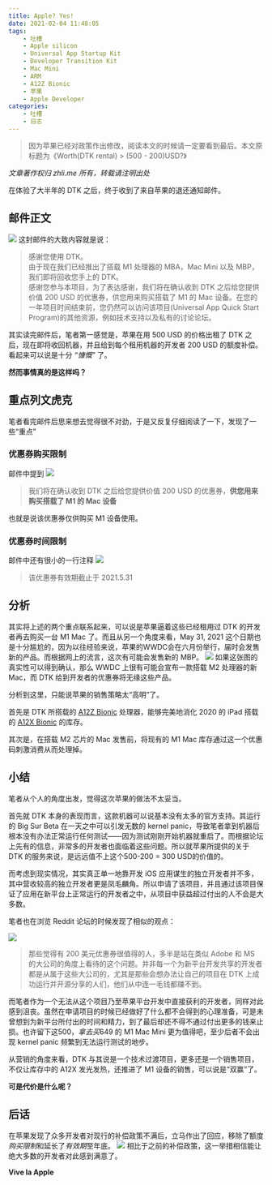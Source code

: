```yaml
---
title: Apple? Yes!
date: 2021-02-04 11:48:05
tags:
	- 吐槽
	- Apple silicon
	- Universal App Startup Kit
	- Developer Transition Kit
	- Mac Mini
	- ARM
	- A12Z Bionic
	- 苹果
	- Apple Developer
categories:
	- 吐槽
	- 日志
---
```


> 因为苹果已经对政策作出修改，阅读本文的时候请一定要看到最后。本文原标题为《Worth(DTK rental) > (500 - 200)USD?》

<!-- more -->

_文章著作权归 zhli.me 所有，转载请注明出处_

在体验了大半年的 DTK 之后，终于收到了来自苹果的退还通知邮件。

## 邮件正文

![](https://cdn.jsdelivr.net/gh/gitosun/yedetuku/img/20210204135922.png)
这封邮件的大致内容就是说：

> 感谢您使用 DTK。\
> 由于现在我们已经推出了搭载 M1 处理器的 MBA，Mac Mini 以及 MBP，我们即将回收您手上的 DTK。\
> 感谢您参与本项目，为了表达感谢，我们将在确认收到 DTK 之后给您提供价值 200 USD 的优惠券，供您用来购买搭载了 M1 的 Mac 设备。在您的一年项目时间结束前，您仍然可以访问该项目(Universal App Quick Start Program)的其他资源，例如技术支持以及私有的讨论论坛。

其实读完邮件后，笔者第一感觉是，苹果在用 500 <span id="inline-green">USD</span> 的价格出租了 DTK 之后，现在即将收回机器，并且给到每个租用机器的开发者 200 <span id="inline-green">USD</span> 的额度补偿。看起来可以说是十分 _“慷慨”_ 了。

**然而事情真的是这样吗？**

## 重点<span id="spoiler">列文虎克</span>

笔者看完邮件后思来想去觉得很不对劲，于是又反复仔细阅读了一下，发现了一些<span id="inline-red">“重点”</span>

### 优惠券购买限制

邮件中提到
![](https://cdn.jsdelivr.net/gh/gitosun/yedetuku/img/20210204135924.png)

> 我们将在确认收到 DTK 之后给您提供价值 200 USD 的优惠券，**供您用来购买搭载了 M1 的 Mac 设备**

也就是说该优惠券仅供购买 M1 设备使用。

### 优惠券时间限制

邮件中还有很小的一行注释
![](https://cdn.jsdelivr.net/gh/gitosun/yedetuku/img/20210204135923.png)

> 该优惠券有效期截止于 2021.5.31

## 分析

其实将上述的两个重点联系起来，可以说是苹果逼着这些已经租用过 DTK 的开发者再去购买一台 M1 Mac 了。而且从另一个角度来看，<span id="inline-blue">May 31, 2021</span> 这个日期也是十分尴尬的，因为以往经验来说，苹果的<span id="inline-purple">WWDC</span>会在六月份举行，届时会发售新的产品。而根据网上的流言，这次有可能会发售新的 MBP。
![](https://cdn.jsdelivr.net/gh/gitosun/yedetuku/img/20210204143140.jpg)
如果这张图的真实性可以得到确认，那么 WWDC 上很有可能会宣布一款搭载 M2 处理器的新 Mac，而 DTK 给到开发者的优惠券将无缘这些产品。

分析到这里，只能说苹果的销售策略太“高明”了。

首先是 DTK 所搭载的 [A12Z Bionic](https://zh.wikipedia.org/wiki/Apple_A12Z) 处理器，能够完美地消化 2020 的 iPad 搭载的 [A12X Bionic](https://zh.wikipedia.org/wiki/Apple_A12X_Bionic) 的库存。

其次是，在搭载 M2 芯片的 Mac 发售前，将现有的 M1 Mac 库存通过这一个优惠码刺激消费从而处理掉。

## 小结

笔者从个人的角度出发，觉得这次苹果的做法不太妥当。

首先就 DTK 本身的表现而言，这款机器可以说基本没有太多的官方支持。其运行的 Big Sur Beta 在一天之中可以引发无数的 kernel panic，导致笔者拿到机器后根本没有办法正常运行任何测试——因为测试刚刚开始机器就重启了。而根据论坛上先有的信息，非常多的开发者也面临着这些问题。所以就苹果所提供的关于 DTK 的服务来说，是远远值不上这个<span id="inline-green">500-200 = 300 USD</span>的价值的。

而考虑到现实情况，其实真正单一地靠开发 iOS 应用谋生的独立开发者并不多，其中营收较高的独立开发者更是凤毛麟角。所以申请了该项目，并且通过该项目保证了应用在新平台上正常运行的开发者之中，从项目中获益超过付出的人不会是大多数。

笔者也在浏览 Reddit 论坛的时候发现了相似的观点：

![](https://cdn.jsdelivr.net/gh/gitosun/yedetuku/img/20210204135921.png)

> 那些觉得有 200 美元优惠券很值得的人，多半是站在类似 Adobe 和 MS 的大公司的角度上看待的这个问题。并非每一个为新平台开发共享的开发者都是从属于这些大公司的，尤其是那些会想办法让自己的项目在 DTK 上成功运行并开源分享的人们，他们从中连一毛钱都赚不到。

而笔者作为一个无法从这个项目乃至苹果平台开发中直接获利的开发者，同样对此感到沮丧。虽然在申请项目的时候已经做好了什么都不会得到的心理准备，可是未曾想到为新平台所付出的时间和精力，到了最后却还不得不通过付出更多的钱来止损。也许留下这$500，拿去买$649 的 M1 Mac Mini 更为值得吧，至少后者不会出现 kernel panic 频繁到无法运行测试的地步。

从营销的角度来看，DTK 与其说是一个技术过渡项目，更多还是一个销售项目，不仅让库存中的 A12X 发光发热，还推进了 M1 设备的销售，可以说是“双赢”了。

**可是代价是什么呢？**

## 后话

在苹果发现了众多开发者对现行的补偿政策不满后，立马作出了回应，移除了额度*购买限制*和延长了*有效期*至年底。
![](https://cdn.jsdelivr.net/gh/gitosun/yedetuku/img/20210205211705.png)
相比于之前的补偿政策，这一举措相信能让绝大多数的开发者对此感到满意了。

**Vive la Apple**
